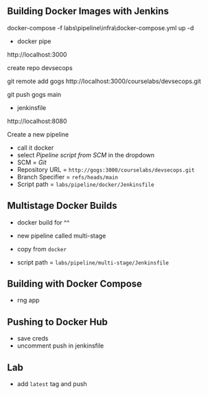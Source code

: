 

## Building Docker Images with Jenkins

docker-compose -f labs\pipeline\infra\docker-compose.yml up -d

- docker pipe

http://localhost:3000

create repo devsecops

git remote add gogs http://localhost:3000/courselabs/devsecops.git

git push gogs main

- jenkinsfile

http://localhost:8080

Create a new pipeline

- call it docker
- select _Pipeline script from SCM_ in the dropdown
- SCM = _Git_
- Repository URL = `http://gogs:3000/courselabs/devsecops.git`
- Branch Specifier = `refs/heads/main`
- Script path = `labs/pipeline/docker/Jenkinsfile`

## Multistage Docker Builds

- docker build for ^^

- new pipeline called multi-stage
- copy from `docker`
- script path = `labs/pipeline/multi-stage/Jenkinsfile`


## Building with Docker Compose

- rng app

## Pushing to Docker Hub

- save creds
- uncomment push in jenkinsfile

## Lab

- add `latest` tag and push
